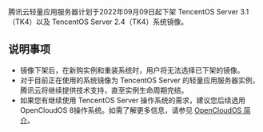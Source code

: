 腾讯云轻量应用服务器计划于2022年09月09日起下架 TencentOS Server 3.1（TK4）以及 TencentOS Server 2.4（TK4）系统镜像。


## 说明事项
- 镜像下架后，在新购实例和重装系统时，用户将无法选择已下架的镜像。
- 对于目前正在使用的系统镜像为 TencentOS Server 的轻量应用服务器实例，腾讯云将继续提供技术支持，直至实例生命周期完结。
- 如果您有继续使用 TencentOS Server 操作系统的需求，建议您后续选用 OpenCloudOS 8操作系统。如需了解更多信息，请参见 [OpenCloudOS 简介](https://cloud.tencent.com/document/product/1207/79254#OpenCloudOS)。
